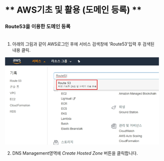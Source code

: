 # ** AWS기초 및 활용 (도메인 등록) ** 

### Route53을 이용한 도메인 등록<br><br>

1. 아래의 그림과 같이 AWS로그인 후에 서비스 검색창에 'Route53'입력 후 검색된 내용 클릭.

![도메인등록1](https://github.com/dockerdongjin/aws-network-examples/blob/master/case1/img/case1-1.jpg)


2. DNS Management영역에 *Create Hosted Zone* 버튼을 클릭합니다.
